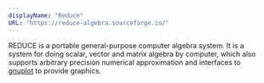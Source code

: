 ```yaml
---
displayName: "Reduce"
URL: "https://reduce-algebra.sourceforge.io/"
---
```


REDUCE is a portable general-purpose computer algebra system. It is a system for doing scalar, vector and matrix algebra by computer, which also supports arbitrary precision numerical approximation and interfaces to [gnuplot](http://www.gnuplot.info/) to provide graphics.